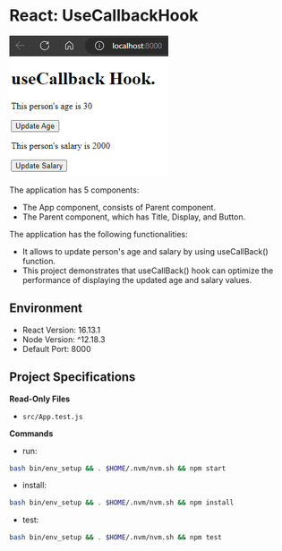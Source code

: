 # React: UseCallbackHook

![Image](https://github.com/varunprepo/UseCallbackHook/blob/c55de6392b1e0682354440cf52d663e5671bc581/useCallbackPage.GIF)


The application has 5 components:

*   The App component, consists of Parent component.
*   The Parent component, which has Title, Display, and Button.



The application has the following functionalities:

*   It allows to update person's age and salary by using useCallBack() function.
*   This project demonstrates that useCallBack() hook can optimize the performance of displaying the updated age and salary values. 

## Environment 

- React Version: 16.13.1
- Node Version: ^12.18.3
- Default Port: 8000

## Project Specifications 

**Read-Only Files**
- `src/App.test.js`

**Commands**
- run: 
```bash
bash bin/env_setup && . $HOME/.nvm/nvm.sh && npm start
```
- install: 
```bash
bash bin/env_setup && . $HOME/.nvm/nvm.sh && npm install
```
- test: 
```bash
bash bin/env_setup && . $HOME/.nvm/nvm.sh && npm test
```
